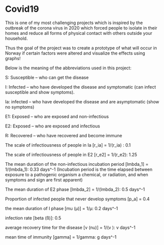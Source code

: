 # Covid19

This is one of my most challenging projects which is inspired by the outbreak of the corona virus in 2020 which forced people to isolate in their homes and reduce all forms of physical
contact with others outside your household. 

Thus the goal of the project was to create a prototype of what will occur in Norway if certain factors were altered and visualize the effects using graphs!

Below is the meaning of the abbreviations used in this project:

S: Susceptible – who can get the disease

I: Infected – who have developed the disease and symptomatic (can infect susceptible and show symptoms).

Ia: infected – who have developed the disease and are asymptomatic (show no symptoms)

E1: Exposed – who are exposed and non-infectious

E2: Exposed – who are exposed and infectious

R: Recovered – who have recovered and become immune

The scale of infectiousness of people in Ia [r_ia] = 1/(r_ia) : 0.1 

The scale of infectiousness of people in E2 [r_e2] = 1/(r_e2): 1.25 

The mean duration of the non-infectious incubation period [lmbda_1] = 1/(lmbda_1): 0.33 days^-1
(Incubation period is the time elapsed between exposure to a pathogenic organism a chemical, or radiation, and when symptoms and sign are first apparent)

The mean duration of E2 phase [lmbda_2] = 1/(lmbda_2): 0.5 days^-1

Proportion of infected people that never develop symptoms [p_a] = 0.4

the mean duration of I phase [mu (µ)] = 1/µ: 0.2 days^-1

infection rate [beta (ß)]: 0.5

average recovery time for the disease [v (nu)] = 1/(v ): v days^-1

mean time of immunity [gamma] = 1/gamma: g days^-1


